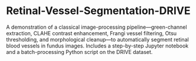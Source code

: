 # Retinal-Vessel-Segmentation-DRIVE
A demonstration of a classical image-processing pipeline—green-channel extraction, CLAHE contrast enhancement, Frangi vessel filtering, Otsu thresholding, and morphological cleanup—to automatically segment retinal blood vessels in fundus images. Includes a step-by-step Jupyter notebook and a batch-processing Python script on the DRIVE dataset.
